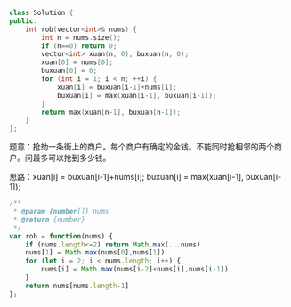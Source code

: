 ```cpp
class Solution {
public:
    int rob(vector<int>& nums) {
        int n = nums.size();
        if (n==0) return 0;
        vector<int> xuan(n, 0), buxuan(n, 0);
        xuan[0] = nums[0];
        buxuan[0] = 0;
        for (int i = 1; i < n; ++i) {
            xuan[i] = buxuan[i-1]+nums[i];
            buxuan[i] = max(xuan[i-1], buxuan[i-1]);
        }
        return max(xuan[n-1], buxuan[n-1]);
    }
};
```

题意：抢劫一条街上的商户。每个商户有确定的金钱。不能同时抢相邻的两个商户。问最多可以抢到多少钱。

思路：xuan[i] = buxuan[i-1]+nums[i];
            buxuan[i] = max(xuan[i-1], buxuan[i-1]);

```javascript
/**
 * @param {number[]} nums
 * @return {number}
 */
var rob = function(nums) {
    if (nums.length<=2) return Math.max(...nums)
    nums[1] = Math.max(nums[0],nums[1])
    for (let i = 2; i < nums.length; i++) {
        nums[i] = Math.max(nums[i-2]+nums[i],nums[i-1])
    }
    return nums[nums.length-1]
};
```

